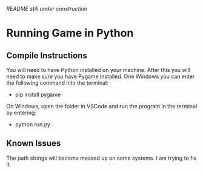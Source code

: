 *README still under construction*
# Running Game in Python

## Compile Instructions
You will need to have Python installed on your machine. After this you will need to make sure you have Pygame installed. One Windows you can enter the following command into the terminal:
* pip install pygame

On Windows, open the folder in VSCode and run the program in the terminal by entering:
* python run.py

## Known Issues
The path strings will become messed up on some systems. I am trying to fix it.
